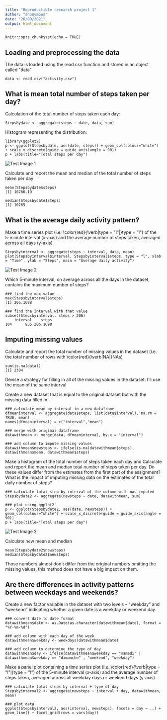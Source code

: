 ```yaml
---
title: "Reproductible research project 1"
author: "anonymous"
date: "26/09/2021"
output: html_document
---
```


```{r_setup, include=FALSE}
knitr::opts_chunk$set(echo = TRUE)
```


## Loading and preprocessing the data

The data is loaded using the read.csv function and stored in an object called "data"

```{r_loading, echo=TRUE}
data <- read.csv("activity.csv")
```

## What is mean total number of steps taken per day?

Calculation of the total number of steps taken each day:

```{r_calculation_steps, echo=TRUE}
Stepsbydate <- aggregate(steps ~ date, data, sum)
```

Histogram representing the distribution:

```{r_plot_steps, echo=TRUE}
library(ggplot2)
p <- ggplot(Stepsbydate, aes(date, steps)) + geom_col(colour="white") + scale_x_discrete(guide = guide_axis(angle = 90))
p + labs(title="Total steps per day")
```

![Test Image 1](https://github.com/FB85/RepData_PeerAssessment1/blob/master/plot1.png)

Calculate and report the mean and median of the total number of steps taken per day

```{r_mean_median, echo=TRUE}
mean(Stepsbydate$steps)
[1] 10766.19

median(Stepsbydate$steps)
[1] 10765
```

## What is the average daily activity pattern?

Make a time series plot (i.e. \color{red}{\verb|type = "l"|}type = "l") of the 5-minute interval (x-axis) and the average number of steps taken, averaged across all days (y-axis)

```{r_time_series_plot, echo=TRUE}
Stepsbyinterval <- aggregate(steps ~ interval, data, mean)
plot(Stepsbyinterval$interval, Stepsbyinterval$steps, type = "l", xlab = "Time", ylab = "Steps", main = "Average daily activity")
```

![Test Image 2](https://github.com/FB85/RepData_PeerAssessment1/blob/master/plot2.png)

Which 5-minute interval, on average across all the days in the dataset, contains the maximum number of steps?

```{r_find_max_interval, echo=TRUE}
### find the max value
max(Stepsbyinterval$steps)
[1] 206.1698

### find the interval with that value
subset(Stepsbyinterval, steps > 206)
    interval    steps
104      835 206.1698
```

## Imputing missing values

Calculate and report the total number of missing values in the dataset (i.e. the total number of rows with \color{red}{\verb|NA|}NAs)

```{r_nas, echo=TRUE}
sum(is.na(data))
[1] 2304
```

Devise a strategy for filling in all of the missing values in the dataset:
I'll use the mean of the same interval

Create a new dataset that is equal to the original dataset but with the missing data filled in.

```{r_imputing_nas, echo=TRUE}
### calculate mean by interval in a new dataframe
dfmeaninterval <- aggregate(data$steps, list(data$interval), na.rm = TRUE, mean)
names(dfmeaninterval) = c("interval","mean")

### merge with original dataframe
datawithmean <- merge(data, dfmeaninterval, by.x = "interval")

### add column to impute missing values
datawithmean$newsteps <- ifelse(is.na(datawithmean$steps), datawithmean$mean, datawithmean$steps)
```

Make a histogram of the total number of steps taken each day and Calculate and report the mean and median total number of steps taken per day. Do these values differ from the estimates from the first part of the assignment? What is the impact of imputing missing data on the estimates of the total daily number of steps?

```{r_new_histogram, echo=TRUE}
### calculate total step by interval of the column with nas imputed
Stepsbydate2 <- aggregate(newsteps ~ date, datawithmean, sum)

### plot using ggplot2
p <- ggplot(Stepsbydate2, aes(date, newsteps)) + geom_col(colour="white") + scale_x_discrete(guide = guide_axis(angle = 90))
p + labs(title="Total steps per day")
```

![Test Image 2](https://github.com/FB85/RepData_PeerAssessment1/blob/master/plot3.png)

Calculate new mean and median

```{r_new_mean_median, echo=TRUE}
mean(Stepsbydate2$newsteps)
median(Stepsbydate2$newsteps)
```

Those numbers almost don't differ from the original numbers omitting the missing values, this method does not have a big impact on them.

## Are there differences in activity patterns between weekdays and weekends?

Create a new factor variable in the dataset with two levels – “weekday” and “weekend” indicating whether a given date is a weekday or weekend day.

```{r_new_factor, echo=TRUE}
### convert date to date format
datawithmean$date <- as.Date(as.character(datawithmean$date), format = "%Y-%m-%d")

### add column with each day of the week
datawithmean$weekday <- weekdays(datawithmean$date)

### add column to determine the type of day
datawithmean$day <- ifelse(datawithmean$weekday == "samedi" | datawithmean$weekday == "dimanche" , "weekend", "weekday")
```

Make a panel plot containing a time series plot (i.e. \color{red}{\verb|type = "l"|}type = "l") of the 5-minute interval (x-axis) and the average number of steps taken, averaged across all weekday days or weekend days (y-axis). 

```{r_panel_plot, echo=TRUE}
### calculate total steps by interval + type of day
Stepsbyinterval2 <- aggregate(newsteps ~ interval + day, datawithmean, mean)

### plot data
ggplot(Stepsbyinterval2, aes(interval, newsteps), facets = day ~ .,) + geom_line() + facet_grid(rows = vars(day))
```


